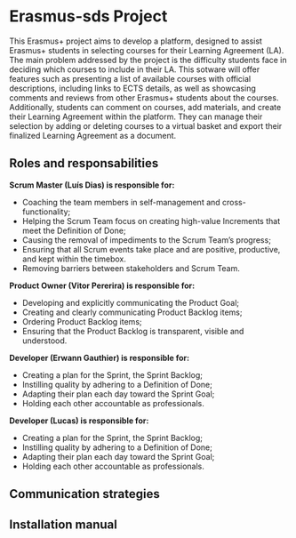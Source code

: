 # Erasmus-sds Project
This Erasmus+ project aims to develop a platform, designed to assist Erasmus+ students in selecting courses for their Learning Agreement (LA). The main problem addressed by the project is the difficulty students face in deciding which courses to include in their LA. This sotware will offer features such as presenting a list of available courses with official descriptions, including links to ECTS details, as well as showcasing comments and reviews from other Erasmus+ students about the courses. Additionally, students can comment on courses, add materials, and create their Learning Agreement within the platform. They can manage their selection by adding or deleting courses to a virtual basket and export their finalized Learning Agreement as a document.


## Roles and responsabilities
**Scrum Master (Luís Dias) is responsible for:**
+ Coaching the team members in self-management and cross-functionality;
+ Helping the Scrum Team focus on creating high-value Increments that meet the Definition of Done;
+ Causing the removal of impediments to the Scrum Team’s progress;
+ Ensuring that all Scrum events take place and are positive, productive, and kept within the timebox.
+ Removing barriers between stakeholders and Scrum Team.


**Product Owner (Vitor Pererira) is responsible for:**
+ Developing and explicitly communicating the Product Goal;
+ Creating and clearly communicating Product Backlog items;
+ Ordering Product Backlog items;
+ Ensuring that the Product Backlog is transparent, visible and understood.

**Developer (Erwann Gauthier) is responsible for:**
+ Creating a plan for the Sprint, the Sprint Backlog;
+ Instilling quality by adhering to a Definition of Done;
+ Adapting their plan each day toward the Sprint Goal;
+ Holding each other accountable as professionals.

**Developer (Lucas) is responsible for:**
+ Creating a plan for the Sprint, the Sprint Backlog;
+ Instilling quality by adhering to a Definition of Done;
+ Adapting their plan each day toward the Sprint Goal;
+ Holding each other accountable as professionals.


## Communication strategies


## Installation manual
